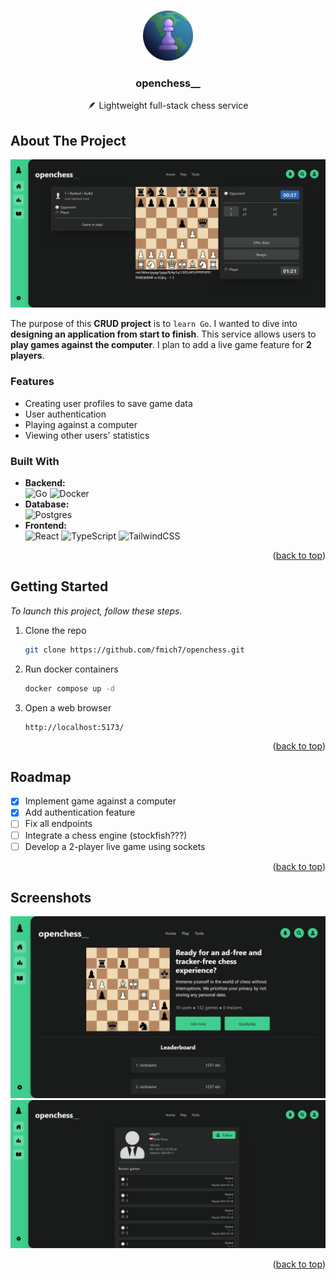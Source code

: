<a id="readme-top"></a>

<!-- PROJECT LOGO -->
<br />
<div align="center">
  <a href="https://github.com/othneildrew/Best-README-Template">
    <img src="images/logo.png" alt="Logo" width="80" height="80">
  </a>

  <h3 align="center">openchess__</h3>

  <p align="center">
    🪶 Lightweight full-stack chess service
    <br />
  </p>
</div>

<!-- ABOUT THE PROJECT -->

## About The Project

![Preview][s1]

The purpose of this **CRUD project** is to `learn Go`. I wanted to dive into **designing an application from start to finish**. This service allows users to **play games against the computer**. I plan to add a live game feature for **2 players**.

### Features

- Creating user profiles to save game data
- User authentication
- Playing against a computer
- Viewing other users' statistics

### Built With

- **Backend:** \
  ![Go][GO]
  ![Docker][DOCKER]
- **Database:** \
  ![Postgres][POSTGRES]
- **Frontend:** \
  ![React][REACT]
  ![TypeScript][TS]
  ![TailwindCSS][TW]

<p align="right">(<a href="#readme-top">back to top</a>)</p>

<!-- GETTING STARTED -->

## Getting Started

_To launch this project, follow these steps._

1. Clone the repo
   ```sh
   git clone https://github.com/fmich7/openchess.git
   ```
2. Run docker containers
   ```sh
   docker compose up -d
   ```
3. Open a web browser
   ```
   http://localhost:5173/
   ```

<p align="right">(<a href="#readme-top">back to top</a>)</p>

<!-- ROADMAP -->

## Roadmap

- [x] Implement game against a computer
- [x] Add authentication feature
- [ ] Fix all endpoints
- [ ] Integrate a chess engine (stockfish???)
- [ ] Develop a 2-player live game using sockets

<p align="right">(<a href="#readme-top">back to top</a>)</p>

## Screenshots

![Main page][s2]
![Profile page][s3]

<p align="right">(<a href="#readme-top">back to top</a>)</p>

<!-- MARKDOWN LINKS & IMAGES -->
<!-- https://www.markdownguide.org/basic-syntax/#reference-style-links -->

[s1]: images/pre2.png
[s2]: images/pre1.png
[s3]: images/pre3.png
[POSTGRES]: https://img.shields.io/badge/PostgreSQL-316192?style=for-the-badge&logo=postgresql&logoColor=whit
[TW]: https://img.shields.io/badge/Tailwind%20CSS-%2338B2AC.svg?style=for-the-badge&logo=tailwind-css&logoColor=white
[TS]: https://img.shields.io/badge/TypeScript-007ACC?style=for-the-badge&logo=typescript&logoColor=white
[REACT]: https://img.shields.io/badge/React-%2320232a.svg?style=for-the-badge&logo=react&logoColor=%2361DAFB
[DOCKER]: https://img.shields.io/badge/Docker-2496ED?style=for-the-badge&logo=docker&logoColor=fff
[GO]: https://img.shields.io/badge/Go-00ADD8?style=for-the-badge&logo=go&logoColor=white
